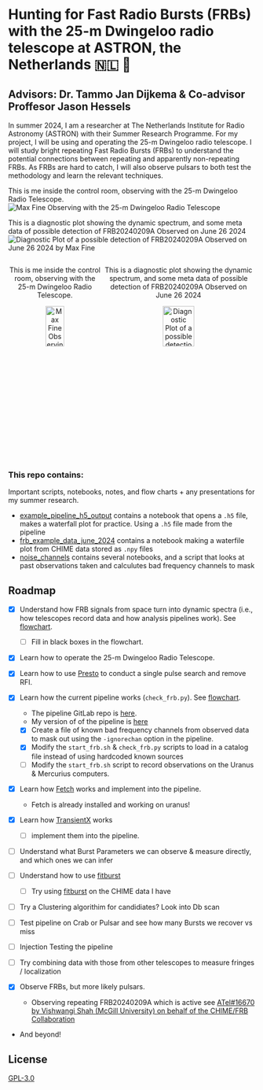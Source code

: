 
# Hunting for Fast Radio Bursts (FRBs) with the 25-m Dwingeloo radio telescope at ASTRON, the Netherlands 🇳🇱 📡
## Advisors: Dr. Tammo Jan Dijkema & Co-advisor Proffesor Jason Hessels
In summer 2024, I am a researcher at The Netherlands Institute for Radio Astronomy (ASTRON) with their Summer Research Programme. For my project, I will be using and operating the 25-m Dwingeloo radio telescope. I will study bright repeating Fast Radio Bursts (FRBs) to understand the potential connections between repeating and apparently non-repeating FRBs. As FRBs are hard to catch, I will also observe pulsars to both test the methodology and learn the relevant techniques.

This is me inside the control room, observing with the 25-m Dwingeloo Radio Telescope.
![Max Fine Observing with the 25-m Dwingeloo Radio Telescope](https://afinemax.github.io/afinemax1/images/max_25m_2.jpg)

This is a diagnostic plot showing the dynamic spectrum, and some meta data of possible detection of FRB20240209A Observed on June 26 2024
![Diagnostic Plot of a possible detection of FRB20240209A Observed on June 26 2024 by Max Fine](https://afinemax.github.io/afinemax1/images/FRB20240209A_L1_Band_2024_06_26_10_33_18_tcand_297.8789500_dm_183.0_snr_6.1bandpass_corr.png)

<div style="display: flex; justify-content: space-around;">

<div style="text-align: center;">
  <p>This is me inside the control room, observing with the 25-m Dwingeloo Radio Telescope.</p>
  <img src="https://afinemax.github.io/afinemax1/images/max_25m_2.jpg" alt="Max Fine Observing with the 25-m Dwingeloo Radio Telescope" width="45%">
</div>

<div style="text-align: center;">
  <p>This is a diagnostic plot showing the dynamic spectrum, and some meta data of possible detection of FRB20240209A Observed on June 26 2024</p>
  <img src="https://afinemax.github.io/afinemax1/images/FRB20240209A_L1_Band_2024_06_26_10_33_18_tcand_297.8789500_dm_183.0_snr_6.1bandpass_corr.png" alt="Diagnostic Plot of a possible detection of FRB20240209A Observed on June 26 2024 by Max Fine" width="45%">
</div>

</div>


### This repo contains:
Important scripts, notebooks, notes, and flow charts + any presentations for my summer research. 

* [example_pipeline_h5_output](https://github.com/afinemax/Astron_2024/tree/main/example_pipeline__h5_output) contains a notebook that opens a `.h5` file, makes a waterfall plot for practice. Using a `.h5` file made from the pipeline
* [frb_example_data_june_2024](https://github.com/afinemax/Astron_2024/tree/main/frb_example_data_june_2024) contains a notebook making a waterfile plot from CHIME data stored as `.npy` files
* [noise_channels](https://github.com/afinemax/Astron_2024/tree/main/noise_channels) contains several notebooks, and a script that looks at past observations taken and calculutes bad frequency channels to mask
## Roadmap 

- [x] Understand how FRB signals from space turn into dynamic spectra (i.e., how telescopes record data and how analysis pipelines work). See [flowchart](https://github.com/afinemax/Astron_2024/blob/main/flow_charts/frb_to_dynamic_spectra.pdf).
  - [ ] Fill in black boxes in the flowchart.

- [x] Learn how to operate the 25-m Dwingeloo Radio Telescope.

- [x] Learn how to use [Presto](https://github.com/scottransom/presto) to conduct a single pulse search and remove RFI.

- [x] Learn how the current pipeline works (`check_frb.py`). See [flowchart](https://github.com/afinemax/Astron_2024/blob/main/flow_charts/fil_to_dynamic_spectra.pdf).
  - The pipeline GitLab repo is [here](https://gitlab.camras.nl/dijkema/frbscripts).
  - My version of of the pipeline is [here](https://github.com/afinemax/frbscripts)
  - [x] Create a file of known bad frequency channels from observed data to mask out using the `-ignorechan` option in the pipeline.
  - [x] Modify the `start_frb.sh` & `check_frb.py` scripts to load in a catalog file instead of using hardcoded known sources
  - [ ] Modify the `start_frb.sh` script to record observations on the Uranus & Mercurius computers.

- [x] Learn how [Fetch](https://github.com/devanshkv/fetch) works and implement into the pipeline.
	- Fetch is already installed and working on uranus!
 
- [x] Learn how [TransientX](https://github.com/ypmen/TransientX) works
	- [ ] implement them into the pipeline.

- [ ] Understand what Burst Parameters we can observe & measure directly, and which ones we can infer

- [ ] Understand how to use [fitburst](https://github.com/CHIMEFRB/fitburst)
  - [ ] Try using [fitburst](https://github.com/CHIMEFRB/fitburst) on the CHIME data I have

- [ ] Try a Clustering algorithim for candidiates? Look into Db scan

- [ ] Test pipeline on Crab or Pulsar and see how many Bursts we recover vs miss

- [ ] Injection Testing the pipeline 

- [ ] Try combining data with those from other telescopes to measure fringes / localization

- [x] Observe FRBs, but more likely pulsars.
	- Observing repeating FRB20240209A which is active see [ATel#16670 by Vishwangi Shah (McGill University) on behalf of the CHIME/FRB Collaboration](https://www.astronomerstelegram.org/?read=16670)

- And beyond!


## License

[GPL-3.0](https://github.com/afinemax/Astron_2024/blob/main/LICENSE)
